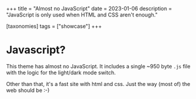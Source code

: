 +++
title = "Almost no JavaScript"
date = 2023-01-06
description = "JavaScript is only used when HTML and CSS aren't enough."

[taxonomies]
tags = ["showcase"]
+++

# Javascript?

This theme has almost no JavaScript. It includes a single ~950 byte `.js` file with the logic for the light/dark mode switch.

Other than that, it's a fast site with html and css. Just the way (most of) the web should be :-)
